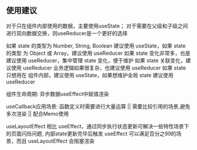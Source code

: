 ## 使用建议
对于只在组件内部使用的数据，主要使用useState；
对于需要在父级和子级之间进行双向数据交换，则useReducer是一个更好的选择

如果 state 的类型为 Number, String, Boolean 建议使用 useState，如果 state 的类型 为 Object 或 Array，建议使用 useReducer
如果 state 变化非常多，也是建议使用 useReducer，集中管理 state 变化，便于维护
如果 state 关联变化，建议使用 useReducer
业务逻辑如果很复杂，也建议使用 useReducer
如果 state 只想用在 组件内部，建议使用 useState，如果想维护全局 state 建议使用 useReducer

组件生命周期: 异步数据useEffect中赋值渲染

useCallback应用场景: 函数定义时需要进行大量运算 || 需要比较引用的场景,避免多次渲染 || 配合Memo使用

useLayoutEffect 相比 useEffect，通过同步执行状态更新可解决一些特性场景下的页面闪烁问题,
内部state更新完毕后触发
useEffect 可以满足百分之99的场景，而且 useLayoutEffect 会阻塞渲染